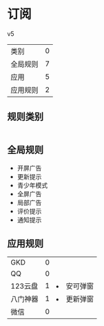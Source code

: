 # 订阅

v5

|||
| - |:-:|
|类别|0|
|全局规则|7|
|应用|5|
|应用规则|2|

## 规则类别

|||
| - |:-:|


## 全局规则

- 开屏广告
- 更新提示
- 青少年模式
- 全屏广告
- 局部广告
- 评价提示
- 通知提示

## 应用规则

||||
| - |:-:|-|
|GKD|0||
|QQ|0||
|123云盘|1|<li>安可弹窗|
|八门神器|1|<li>更新弹窗|
|微信|0||

